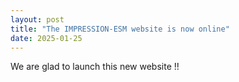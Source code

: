 ```yaml
---
layout: post
title: "The IMPRESSION-ESM website is now online"
date: 2025-01-25
---
```


We are glad to launch this new website !!
